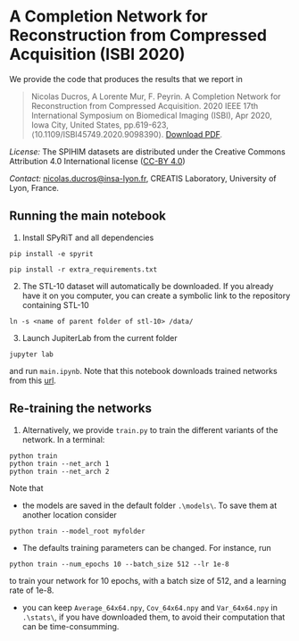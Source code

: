 # A Completion Network for Reconstruction from Compressed Acquisition (ISBI 2020)
We provide the code that produces the results that we report in 

> Nicolas Ducros, A Lorente Mur, F. Peyrin. A Completion Network for Reconstruction from Compressed Acquisition. 2020 IEEE 17th International Symposium on Biomedical Imaging (ISBI), Apr 2020, Iowa City, United States, pp.619-623, ⟨10.1109/ISBI45749.2020.9098390⟩.
> [Download PDF](https://hal.archives-ouvertes.fr/hal-02342766/document/).

*License:* The SPIHIM datasets are distributed under the Creative Commons Attribution 4.0 International license ([CC-BY 4.0](https://creativecommons.org/licenses/by/4.0/))

*Contact:* nicolas.ducros@insa-lyon.fr, CREATIS Laboratory, University of Lyon, France.

## Running the main notebook
1. Install SPyRiT and all dependencies

```shell
pip install -e spyrit
```
```shell
pip install -r extra_requirements.txt
```
2. The STL-10 dataset will automatically be downloaded.  If you already have it on you computer, you can create a symbolic link to the repository containing STL-10

```
ln -s <name of parent folder of stl-10> /data/
```
3. Launch JupiterLab from the current folder

```shell
jupyter lab
```
and run `main.ipynb`. Note that this notebook downloads trained networks from this [url](https://www.creatis.insa-lyon.fr/~ducros/spyritexamples/2020_ISBI_CNet/2020_ISBI_CNet.zip). 

## Re-training the networks

1. Alternatively, we provide `train.py` to train the different variants of the network. In a terminal:
```shell
python train 
python train --net_arch 1
python train --net_arch 2
```
Note that 
* the models are saved in the default folder `.\models\`. To save them at another location consider
```
python train --model_root myfolder
```
* The defaults training parameters can be changed. For instance, run 
```
python train --num_epochs 10 --batch_size 512 --lr 1e-8
```
to train your network for 10 epochs, with a batch size of 512, and a learning rate of 1e-8. 
* you can keep `Average_64x64.npy`, `Cov_64x64.npy` and `Var_64x64.npy` in `.\stats\`, if you have downloaded them, to avoid their computation that can be time-consumming.

